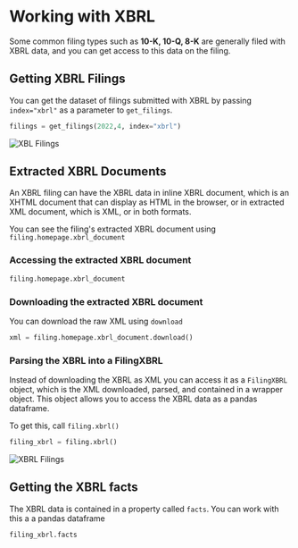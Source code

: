 # Working with XBRL

Some common filing types such as **10-K, 10-Q, 8-K** are generally filed with XBRL data, and you can get access to this data on the filing.



## Getting XBRL Filings

You can get the dataset of filings submitted with XBRL by passing `index="xbrl"` as a parameter to `get_filings`.

```python
filings = get_filings(2022,4, index="xbrl")
```
![XBL Filings](https://raw.githubusercontent.com/dgunning/edgartools/main/docs/images/xbrl-filings.jpg)


## Extracted XBRL Documents

An XBRL filing can have the XBRL data in inline XBRL document, which is an XHTML document that can display as HTML in the browser,
or in extracted XML document, which is XML, or in both formats.

You can see the filing's extracted XBRL document using `filing.homepage.xbrl_document`

### Accessing the extracted XBRL document
```python
filing.homepage.xbrl_document
```

### Downloading the extracted XBRL document

You can download the raw XML using `download`
```python
xml = filing.homepage.xbrl_document.download()
```

### Parsing the XBRL into a FilingXBRL
Instead of downloading the XBRL as XML you can access it as a `FilingXBRL` object, which is the XML downloaded, parsed, and 
contained in a wrapper object. This object allows you to access the XBRL data as a pandas dataframe.

To get this, call `filing.xbrl()`
```python
filing_xbrl = filing.xbrl()
```
![XBRL Filings](https://raw.githubusercontent.com/dgunning/edgartools/main/docs/images/extracted_xbrl.png)


## Getting the XBRL facts
The XBRL data is contained in a property called `facts`. You can work with this a a pandas dataframe
```python
filing_xbrl.facts
```